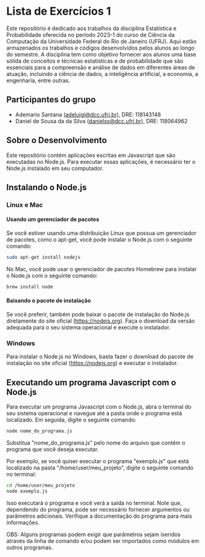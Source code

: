 # Lista de Exercícios 1

Este repositório é dedicado aos trabalhos da disciplina Estatística e Probabilidade oferecida no período 2023-1 do curso de Ciência da Computação da Universidade Federal do Rio de Janeiro (UFRJ). Aqui estão armazenados os trabalhos e códigos desenvolvidos pelos alunos ao longo do semestre. A disciplina tem como objetivo fornecer aos alunos uma base sólida de conceitos e técnicas estatísticas e de probabilidade que são essenciais para a compreensão e análise de dados em diferentes áreas de atuação, incluindo a ciência de dados, a inteligência artificial, a economia, a engenharia, entre outras.

## Participantes do grupo

- Ademario Santana (adeluigi@dcc.ufrj.br), DRE: 118143148 
- Daniel de Sousa da da Silva (danielss@dcc.ufrj.br), DRE: 118064962

## Sobre o Desenvolvimento 

Este repositório contém aplicações escritas em Javascript que são executadas no Node.js. Para executar essas aplicações, é necessário ter o Node.js instalado em seu computador.

## Instalando o Node.js

### Linux e Mac

#### Usando um gerenciador de pacotes

Se você estiver usando uma distribuição Linux que possua um gerenciador de pacotes, como o apt-get, você pode instalar o Node.js com o seguinte comando:

```bash
sudo apt-get install nodejs
```

No Mac, você pode usar o gerenciador de pacotes Homebrew para instalar o Node.js com o seguinte comando:

```bash
brew install node
```

#### Baixando o pacote de instalação

Se você preferir, também pode baixar o pacote de instalação do Node.js diretamente do site oficial (https://nodejs.org). Faça o download da versão adequada para o seu sistema operacional e execute o instalador.

### Windows

Para instalar o Node.js no Windows, basta fazer o download do pacote de instalação no site oficial (https://nodejs.org) e executar o instalador.

## Executando um programa Javascript com o Node.js

Para executar um programa Javascript com o Node.js, abra o terminal do seu sistema operacional e navegue até a pasta onde o programa está localizado. Em seguida, digite o seguinte comando:

```bash
node nome_do_programa.js
```

Substitua "nome_do_programa.js" pelo nome do arquivo que contém o programa que você deseja executar.

Por exemplo, se você quiser executar o programa "exemplo.js" que está localizado na pasta "/home/user/meu_projeto", digite o seguinte comando no terminal:

```bash
cd /home/user/meu_projeto
node exemplo.js
```

Isso executará o programa e você verá a saída no terminal. Note que, dependendo do programa, pode ser necessário fornecer argumentos ou parâmetros adicionais. Verifique a documentação do programa para mais informações.


OBS: Alguns programas podem exigir que parâmetros sejam iseridos através da linha de comando e/ou podem ser importados como módulos em outros programas.